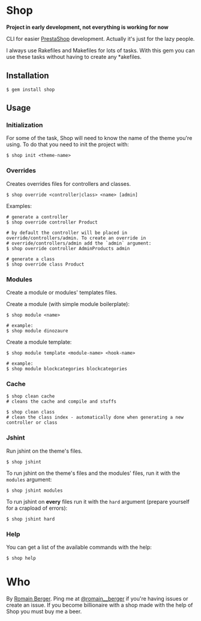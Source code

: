 # Shop

**Project in early development, not everything is working for now**

CLI for easier [PrestaShop](http://www.prestashop.com/en/) development. Actually it's just for the lazy people.

I always use Rakefiles and Makefiles for lots of tasks. With this gem you can use these tasks without having to create any *akefiles.

## Installation

    $ gem install shop

## Usage

### Initialization

For some of the task, Shop will need to know the name of the theme you're using. To do that you need to init the project with:

    $ shop init <theme-name>

### Overrides

Creates overrides files for controllers and classes.

    $ shop override <controller|class> <name> [admin]

Examples:

    # generate a controller
    $ shop override controller Product

    # by default the controller will be placed in override/controllers/admin. To create an override in
    # override/controllers/admin add the `admin` argument:
    $ shop override controller AdminProducts admin

    # generate a class
    $ shop override class Product

### Modules

Create a module or modules' templates files.

Create a module (with simple module boilerplate):

    $ shop module <name>

    # example:
    $ shop module dinozaure

Create a module template:

    $ shop module template <module-name> <hook-name>

    # example:
    $ shop module blockcategories blockcategories

### Cache

    $ shop clean cache
    # cleans the cache and compile and stuffs

    $ shop clean class
    # clean the class index - automatically done when generating a new controller or class

### Jshint

Run jshint on the theme's files.

    $ shop jshint

To run jshint on the theme's files and the modules' files, run it with the `modules` argument:

    $ shop jshint modules

To run jshint on **every** files run it with the `hard` argument (prepare yourself for a crapload of errors):

    $ shop jshint hard


### Help

You can get a list of the available commands with the help:

    $ shop help

# Who

By [Romain Berger](http://romainberger.com).
Ping me at [@romain__berger](http://twitter.com/romain__berger) if you're having issues or create an issue.
If you become billionaire with a shop made with the help of Shop you must buy me a beer.
